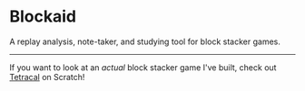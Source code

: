 # Blockaid
A replay analysis, note-taker, and studying tool for block stacker games.

---

If you want to look at an *actual* block stacker game I've built, check out [Tetracal](https://scratch.mit.edu/projects/821763803) on Scratch!

